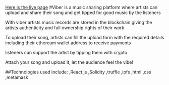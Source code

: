 [Here is the live page](https://viber-ivory.vercel.app/)
#Viber is a music sharing platform where artists can upload and share their song and get tipped for good music by the listeners

With viber artists music records are stored in the blockchain giving the artists authenticity and full ownership rights of their work

To upload their song, artists can fill the upload form with the required details including their ethereum wallet address to receive payments

listeners can support the artist by tipping them with crypto

Attach your song and upload it, let the audience feel the vibe!

##Technologies used include:
,React.js
,Solidity
,truffle
,ipfs
,html
,css
,metamask
